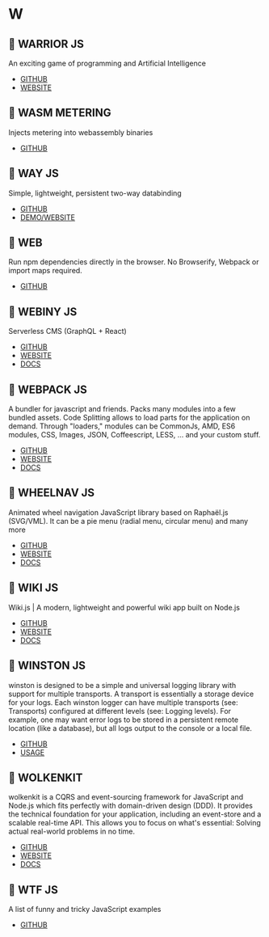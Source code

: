 # W

## :rocket: WARRIOR JS

An exciting game of programming and Artificial Intelligence

* [GITHUB](https://github.com/olistic/warriorjs)
* [WEBSITE](https://warriorjs.com/)

## :rocket: WASM METERING

Injects metering into webassembly binaries

* [GITHUB](https://github.com/ewasm/wasm-metering)

## :rocket: WAY JS

Simple, lightweight, persistent two-way databinding

* [GITHUB](https://github.com/gwendall/way.js)
* [DEMO/WEBSITE](http://gwendall.github.io/way/)

## :rocket: WEB

Run npm dependencies directly in the browser. No Browserify, Webpack or import maps required.

* [GITHUB](https://github.com/pikapkg/web)

## :rocket: WEBINY JS

Serverless CMS (GraphQL + React)

* [GITHUB](https://github.com/Webiny/webiny-js)
* [WEBSITE](https://www.webiny.com/)
* [DOCS](https://docs.webiny.com/docs/get-started)

## :rocket: WEBPACK JS

A bundler for javascript and friends. Packs many modules into a few bundled assets. Code Splitting allows to load parts for the application on demand. Through "loaders," modules can be CommonJs, AMD, ES6 modules, CSS, Images, JSON, Coffeescript, LESS, ... and your custom stuff.

* [GITHUB](https://github.com/webpack/webpack)
* [WEBSITE](https://webpack.js.org/)
* [DOCS](https://webpack.js.org/concepts/)

## :rocket: WHEELNAV JS

Animated wheel navigation JavaScript library based on Raphaël.js (SVG/VML). It can be a pie menu (radial menu, circular menu) and many more

* [GITHUB](https://github.com/softwaretailoring/wheelnav)
* [WEBSITE](https://wheelnavjs.softwaretailoring.net/)
* [DOCS](https://wheelnavjs.softwaretailoring.net/documentation.html)

## :rocket: WIKI JS

Wiki.js | A modern, lightweight and powerful wiki app built on Node.js

* [GITHUB](https://github.com/Requarks/wiki)
* [WEBSITE](https://wiki.js.org/)
* [DOCS](https://docs.requarks.io/wiki)

## :rocket: WINSTON JS

winston is designed to be a simple and universal logging library with support for multiple transports. A transport is essentially a storage device for your logs. Each winston logger can have multiple transports (see: Transports) configured at different levels (see: Logging levels). For example, one may want error logs to be stored in a persistent remote location (like a database), but all logs output to the console or a local file.

* [GITHUB](https://github.com/winstonjs/winston)
* [USAGE](https://github.com/winstonjs/winston#usage)

## :rocket: WOLKENKIT

wolkenkit is a CQRS and event-sourcing framework for JavaScript and Node.js which fits perfectly with domain-driven design (DDD). It provides the technical foundation for your application, including an event-store and a scalable real-time API. This allows you to focus on what's essential: Solving actual real-world problems in no time.

* [GITHUB](https://github.com/thenativeweb/wolkenkit)
* [WEBSITE](https://www.wolkenkit.io/)
* [DOCS](https://docs.wolkenkit.io/3.1.0/)

## :rocket: WTF JS

A list of funny and tricky JavaScript examples

* [GITHUB](https://github.com/denysdovhan/wtfjs)